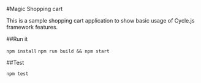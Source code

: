 #Magic Shopping cart

This is a sample shopping cart application to show basic usage of Cycle.js framework features.


##Run it

`npm install`
`npm run build && npm start`

##Test

`npm test`
